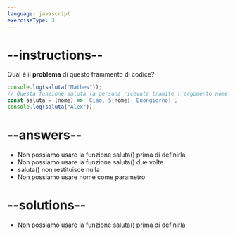 ```yaml
---
language: javascript
exerciseType: 3
---
```


# --instructions--

Qual è il __problema__ di questo frammento di codice?
```javascript
console.log(saluta("Mathew"));
// Questa funzione saluta la persona ricevuta tramite l'argomento nome
const saluta = (nome) => `Ciao, ${nome}. Buongiorno!`;
console.log(saluta("Alex"));
```

# --answers--

- Non possiamo usare la funzione saluta() prima di definirla
- Non possiamo usare la funzione saluta() due volte
- saluta() non restituisce nulla
- Non possiamo usare nome come parametro

# --solutions--

- Non possiamo usare la funzione saluta() prima di definirla
